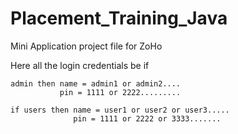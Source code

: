 # Placement_Training_Java
Mini Application project file for ZoHo


Here all the login credentials be if

    admin then name = admin1 or admin2....
               pin = 1111 or 2222.........
               
    if users then name = user1 or user2 or user3.....
                  pin = 1111 or 2222 or 3333.......
